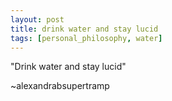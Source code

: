 ```yaml
---
layout: post
title: drink water and stay lucid
tags: [personal_philosophy, water]
---
```

"Drink water and stay lucid"

  ~alexandrabsupertramp
